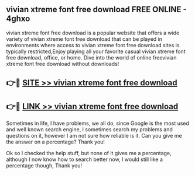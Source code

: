 ## vivian xtreme font free download FREE ONLINE - 4ghxo

vivian xtreme font free download is a popular website that offers a wide variety of vivian xtreme font free download that can be played in environments where access to vivian xtreme font free download sites is typically restricted,Enjoy playing all your favorite casual vivian xtreme font free download, office, or home. Dive into the world of online freevivian xtreme font free download without downloads!

## 👉🔴 [SITE >> vivian xtreme font free download](http://news.freeplayer.one?title=vivian_xtreme_font_free_download&ref=FRRE)

## 👉🔴 [LINK >> vivian xtreme font free download](http://news.freeplayer.one?title=vivian_xtreme_font_free_download&ref=FREE)

Sometimes in life, I have problems, we all do, since Google is the most used and well known search engine, I sometimes search my problems and questions on it, however I am not sure how reliable is it. Can you give me the answer on a percentage? Thank you!

Ok so I checked the help stuff, but none of it gives me a percentage, although I now know how to search better now, I would still like a percentage though, Thank you!